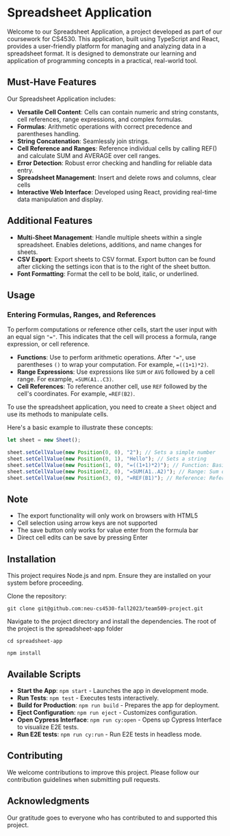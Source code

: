# Spreadsheet Application

Welcome to our Spreadsheet Application, a project developed as part of our coursework for CS4530. This application, built using TypeScript and React, provides a user-friendly platform for managing and analyzing data in a spreadsheet format. It is designed to demonstrate our learning and application of programming concepts in a practical, real-world tool.

## Must-Have Features

Our Spreadsheet Application includes:

- **Versatile Cell Content**: Cells can contain numeric and string constants, cell references, range expressions, and complex formulas.
- **Formulas**: Arithmetic operations with correct precedence and parentheses handling.
- **String Concatenation**: Seamlessly join strings.
- **Cell Reference and Ranges**: Reference individual cells by calling REF() and calculate SUM and AVERAGE over cell ranges.
- **Error Detection**: Robust error checking and handling for reliable data entry.
- **Spreadsheet Management**: Insert and delete rows and columns, clear cells
- **Interactive Web Interface**: Developed using React, providing real-time data manipulation and display.

## Additional Features

- **Multi-Sheet Management**: Handle multiple sheets within a single spreadsheet. Enables deletions, additions, and name changes for sheets.
- **CSV Export**: Export sheets to CSV format. Export button can be found after clicking the settings icon that is to the right of the sheet button.
- **Font Formatting**: Format the cell to be bold, italic, or underlined.

## Usage

### Entering Formulas, Ranges, and References

To perform computations or reference other cells, start the user input with an equal sign `"="`. This indicates that the cell will process a formula, range expression, or cell reference.

- **Functions**: Use to perform arithmetic operations. After `"="`, use parentheses `()` to wrap your computation. For example, `=((1+1)*2)`.
- **Range Expressions**: Use expressions like `SUM` or `AVG` followed by a cell range. For example, `=SUM(A1..C3)`.
- **Cell References**: To reference another cell, use `REF` followed by the cell's coordinates. For example, `=REF(B2)`.

To use the spreadsheet application, you need to create a `Sheet` object and use its methods to manipulate cells.

Here's a basic example to illustrate these concepts:

```typescript
let sheet = new Sheet();

sheet.setCellValue(new Position(0, 0), "2"); // Sets a simple number
sheet.setCellValue(new Position(0, 1), "Hello"); // Sets a string
sheet.setCellValue(new Position(1, 0), "=((1+1)*2)"); // Function: Basic arithmetic
sheet.setCellValue(new Position(2, 0), "=SUM(A1..A2)"); // Range: Sum of cells from A1 to A2
sheet.setCellValue(new Position(3, 0), "=REF(B1)"); // Reference: Refers to cell B1
```

## Note

- The export functionality will only work on browsers with HTML5
- Cell selection using arrow keys are not supported
- The save button only works for value enter from the formula bar
- Direct cell edits can be save by pressing Enter

## Installation

This project requires Node.js and npm. Ensure they are installed on your system before proceeding.

Clone the repository:

`git clone git@github.com:neu-cs4530-fall2023/team509-project.git`

Navigate to the project directory and install the dependencies. The root of the project is the spreadsheet-app folder

`cd spreadsheet-app`

`npm install`

## Available Scripts

- **Start the App**: `npm start` - Launches the app in development mode.
- **Run Tests**: `npm test` - Executes tests interactively.
- **Build for Production**: `npm run build` - Prepares the app for deployment.
- **Eject Configuration**: `npm run eject` - Customizes configuration.
- **Open Cypress Interface**: `npm run cy:open` - Opens up Cypress Interface to visualize E2E tests.
- **Run E2E tests**: `npm run cy:run` - Run E2E tests in headless mode.

## Contributing

We welcome contributions to improve this project. Please follow our contribution guidelines when submitting pull requests.

## Acknowledgments

Our gratitude goes to everyone who has contributed to and supported this project.

